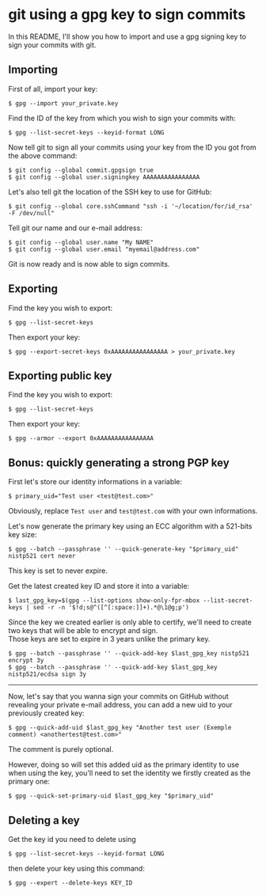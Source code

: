 # git using a gpg key to sign commits

In this README, I'll show you how to import and use a gpg signing key to sign your commits with git.

## Importing

First of all, import your key:
```
$ gpg --import your_private.key
```

Find the ID of the key from which you wish to sign your commits with:
```
$ gpg --list-secret-keys --keyid-format LONG
```

Now tell git to sign all your commits using your key from the ID you got from the above command:
```
$ git config --global commit.gpgsign true
$ git config --global user.signingkey AAAAAAAAAAAAAAAA
```

Let's also tell git the location of the SSH key to use for GitHub:
```
$ git config --global core.sshCommand "ssh -i '~/location/for/id_rsa' -F /dev/null"
```

Tell git our name and our e-mail address:
```
$ git config --global user.name "My NAME"
$ git config --global user.email "myemail@address.com"
```

Git is now ready and is now able to sign commits.

## Exporting

Find the key you wish to export:
```
$ gpg --list-secret-keys
```

Then export your key:
```
$ gpg --export-secret-keys 0xAAAAAAAAAAAAAAAA > your_private.key
```

## Exporting public key

Find the key you wish to export:
```
$ gpg --list-secret-keys
```

Then export your key:
```
$ gpg --armor --export 0xAAAAAAAAAAAAAAAA
```

## Bonus: quickly generating a strong PGP key

First let's store our identity informations in a variable:
```
$ primary_uid="Test user <test@test.com>"
```
Obviously, replace `Test user` and `test@test.com` with your own informations.

Let's now generate the primary key using an ECC algorithm with a 521-bits key size:
```
$ gpg --batch --passphrase '' --quick-generate-key "$primary_uid" nistp521 cert never
```
This key is set to never expire.

Get the latest created key ID and store it into a variable:
```
$ last_gpg_key=$(gpg --list-options show-only-fpr-mbox --list-secret-keys | sed -r -n '$!d;s@^([^[:space:]]+).*@\1@g;p')
```

Since the key we created earlier is only able to certify, we'll need to create two keys that will be able to encrypt and sign.  
Those keys are set to expire in 3 years unlike the primary key.
```
$ gpg --batch --passphrase '' --quick-add-key $last_gpg_key nistp521 encrypt 3y
$ gpg --batch --passphrase '' --quick-add-key $last_gpg_key nistp521/ecdsa sign 3y
```

___

Now, let's say that you wanna sign your commits on GitHub without revealing your private e-mail address, you can add a new uid to your previously created key:
``` 
$ gpg --quick-add-uid $last_gpg_key "Another test user (Exemple comment) <anothertest@test.com>"
```
The comment is purely optional.

However, doing so will set this added uid as the primary identity to use when using the key, you'll need to set the identity we firstly created as the primary one:
```
$ gpg --quick-set-primary-uid $last_gpg_key "$primary_uid"
```

## Deleting a key

Get the key id you need to delete using
```
$ gpg --list-secret-keys --keyid-format LONG
```
then delete your key using this command:
```
$ gpg --expert --delete-keys KEY_ID
```